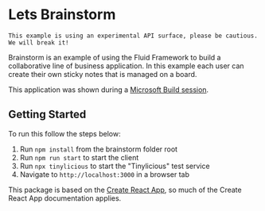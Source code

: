 # Lets Brainstorm

```
This example is using an experimental API surface, please be cautious. We will break it!
```

Brainstorm is an example of using the Fluid Framework to build a collaborative line of business application. In this example each user can create their own sticky notes that is managed on a board.

This application was shown during a [Microsoft Build session](https://aka.ms/OD522).

## Getting Started

To run this follow the steps below:

1. Run `npm install` from the brainstorm folder root
2. Run `npm run start` to start the client
3. Run `npx tinylicious` to start the "Tinylicious" test service
4. Navigate to `http://localhost:3000` in a browser tab

This package is based on the [Create React App](https://reactjs.org/docs/create-a-new-react-app.html), so much of the Create React App documentation applies.
